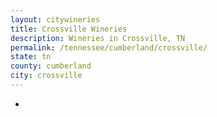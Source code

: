 ```yaml
---
layout: citywineries
title: Crossville Wineries
description: Wineries in Crossville, TN
permalink: /tennessee/cumberland/crossville/
state: tn
county: cumberland
city: crossville
---
```

-

